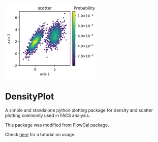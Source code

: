 <img src="examples/Example_scatter.png" width="300">

# DensityPlot
A simple and standalone python plotting package for density and scatter plotting commonly used in FACS analysis.

This package was modified from [FlowCal](https://github.com/taborlab/FlowCal) package.

Check [here](./examples/tutorial.ipynb) for a tutorial on usage.
